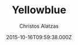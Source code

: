 ---
layout: JamstackTheme
title: Yellowblue
github: https://github.com/chalatz/yellowblue
demo: https://chalatz.github.io/yellowblue/
author: Christos Alatzas
ssg: Jekyll
date: 2015-10-16T09:59:38.000Z
description: Yellowblue. A free responsive Jekyll blog theme.
stale: true
disabled_reason: demo url not found
disabled: true
---